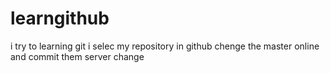 # learngithub
i try to learning git
i selec my repository in github
chenge the master online and commit them
server change
